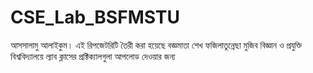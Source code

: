 # CSE_Lab_BSFMSTU
 আসসালামু আলাইকুম। এই রিপজেটরিটি তৈরী করা হয়েছে বজ্ঞমাতা শেখ ফজিলাতুন্নেছা মুজিব বিজ্ঞান ও প্রযুক্তি বিশ্ববিদ্যালয়ে ল্যাব ক্লাসের প্রক্টিক্যালগুলা আপলোড দেওয়ার জন্য 
